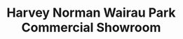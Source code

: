 ---
title: "Harvey Norman Wairau Park Commercial Showroom"
url: /auckland/harvey-norman-wairau-park-commercial-showroom/
shop: Möbel
---